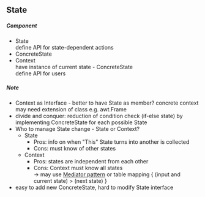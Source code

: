 ## State  
##### Component  
- State  
define API for state-dependent actions  
- ConcreteState  
- Context  
have instance of current state - ConcreteState  
define API for users  

##### Note  
- Context as Interface - better to have State as member? concrete context may need extension of class e.g. awt.Frame  
- divide and conquer: reduction of condition check (if-else state) by implementing ConcreteState for each possible State  
- Who to manage State change - State or Context?  
  - State
    - Pros: info on when "This" State turns into another is collected  
    - Cons: must know of other states  
  - Context
    - Pros: states are independent from each other  
    - Cons: Context must know all states  
    -> may use [Mediator pattern](https://github.com/HyunjoonCho/designpattern/tree/main/mediator) or table mapping { (input and current state) > (next state) }   
- easy to add new ConcreteState, hard to modify State interface  